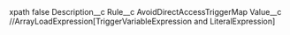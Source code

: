 <?xml version="1.0" encoding="UTF-8"?>
<CustomMetadata xmlns="http://soap.sforce.com/2006/04/metadata" xmlns:xsi="http://www.w3.org/2001/XMLSchema-instance" xmlns:xsd="http://www.w3.org/2001/XMLSchema">
    <label>xpath</label>
    <protected>false</protected>
    <values>
        <field>Description__c</field>
        <value xsi:nil="true"/>
    </values>
    <values>
        <field>Rule__c</field>
        <value xsi:type="xsd:string">AvoidDirectAccessTriggerMap</value>
    </values>
    <values>
        <field>Value__c</field>
        <value xsi:type="xsd:string">//ArrayLoadExpression[TriggerVariableExpression and LiteralExpression]</value>
    </values>
</CustomMetadata>
